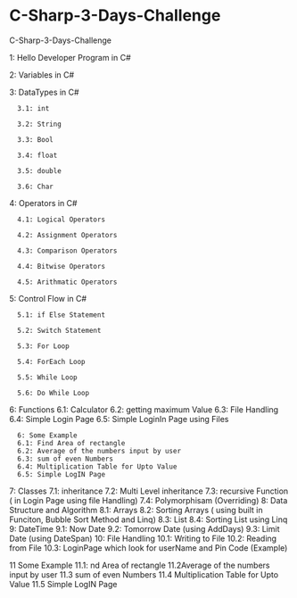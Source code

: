 # C-Sharp-3-Days-Challenge
C-Sharp-3-Days-Challenge

1: Hello Developer Program in C#

2: Variables in C#

3: DataTypes in C#

      3.1: int  
      
      3.2: String
      
      3.3: Bool
      
      3.4: float
      
      3.5: double
      
      3.6: Char
      
4: Operators in C#

      4.1: Logical Operators 
      
      4.2: Assignment Operators
      
      4.3: Comparison Operators
      
      4.4: Bitwise Operators
      
      4.5: Arithmatic Operators
      
5: Control Flow in C#

      5.1: if Else Statement 
      
      5.2: Switch Statement
      
      5.3: For Loop
      
      5.4: ForEach Loop
      
      5.5: While Loop
      
      5.6: Do While Loop
      
      
6: Functions
      6.1: Calculator
      6.2: getting maximum Value
      6.3: File Handling
      6.4: Simple Login Page
      6.5: Simple LoginIn Page using Files
      
      
      6: Some Example
      6.1: Find Area of rectangle
      6.2: Average of the numbers input by user
      6.3: sum of even Numbers
      6.4: Multiplication Table for Upto Value
      6.5: Simple LogIN Page
7: Classes
      7.1: inheritance
      7.2: Multi Level inheritance
      7.3: recursive Function ( in Login Page using file Handling)
      7.4: Polymorphisam (Overriding)
8: Data Structure and Algorithm
      8.1: Arrays
      8.2: Sorting Arrays ( using built in Funciton, Bubble Sort Method and Linq)
      8.3: List
      8.4: Sorting List using Linq
9: DateTime
      9.1: Now Date
      9.2: Tomorrow Date (using AddDays)
      9.3: Limit Date (using DateSpan)
10: File Handling
      10.1: Writing to File
      10.2: Reading from File
      10.3: LoginPage which look for userName and Pin Code (Example)
      
11 Some Example
      11.1: nd Area of rectangle
      11.2Average of the numbers input by user
      11.3 sum of even Numbers
      11.4 Multiplication Table for Upto Value
      11.5 Simple LogIN Page
